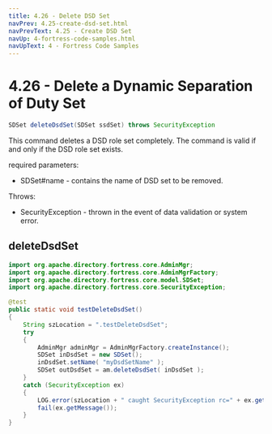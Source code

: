 ```yaml
---
title: 4.26 - Delete DSD Set
navPrev: 4.25-create-dsd-set.html
navPrevText: 4.25 - Create DSD Set
navUp: 4-fortress-code-samples.html
navUpText: 4 - Fortress Code Samples
---
```


# 4.26 - Delete a Dynamic Separation of Duty Set

```java
SDSet deleteDsdSet(SDSet ssdSet) throws SecurityException
```

This command deletes a DSD role set completely. The command is valid if and only if the DSD role set exists.

required parameters:
- SDSet#name - contains the name of DSD set to be removed.

Throws:
- SecurityException - thrown in the event of data validation or system error.

## deleteDsdSet

```java
import org.apache.directory.fortress.core.AdminMgr;
import org.apache.directory.fortress.core.AdminMgrFactory;
import org.apache.directory.fortress.core.model.SDSet;
import org.apache.directory.fortress.core.SecurityException;

@test
public static void testDeleteDsdSet()
{
    String szLocation = ".testDeleteDsdSet";
    try
    {
        AdminMgr adminMgr = AdminMgrFactory.createInstance();
        SDSet inDsdSet = new SDSet();
        inDsdSet.setName( "myDsdSetName" );
        SDSet outDsdSet = am.deleteDsdSet( inDsdSet );
    }
    catch (SecurityException ex)
    {
        LOG.error(szLocation + " caught SecurityException rc=" + ex.getErrorId() + ", msg=" + ex.getMessage(), ex);
        fail(ex.getMessage());
    }
}
```

